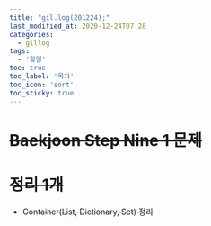 ```yaml
---
title: "gil.log(201224);"
last_modified_at: 2020-12-24T07:28
categories: 
  - gillog
tags: 
  - '할일'
toc: true
toc_label: '목차'
toc_icon: 'sort'
toc_sticky: true
---
```

# ~~Baekjoon Step Nine 1 문제~~

# ~~정리 1개~~
- ~~Container(List, Dictionary, Set) 정리~~
